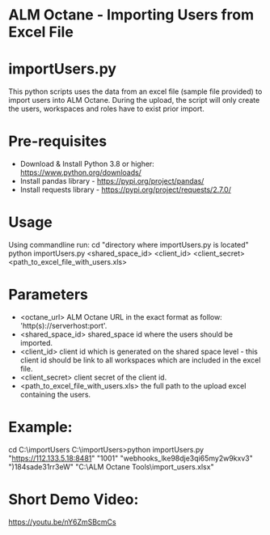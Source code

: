 # ALM Octane - Importing Users from Excel File
# importUsers.py
This python scripts uses the data from an excel file (sample file provided) to import users into ALM Octane. During the upload, the script will only create the users, workspaces and roles have to exist prior import. 

# Pre-requisites
- Download & Install Python 3.8 or higher: https://www.python.org/downloads/
- Install pandas library - https://pypi.org/project/pandas/
- Install requests library - https://pypi.org/project/requests/2.7.0/

# Usage
Using commandline run:
cd "directory where importUsers.py is located"
python importUsers.py <url> <shared_space_id> <client_id> <client_secret> <path_to_excel_file_with_users.xls>

# Parameters
- <octane_url> ALM Octane URL in the exact format as follow: 'http(s)://serverhost:port'.
- <shared_space_id> shared_space id where the users should be imported.
- <client_id> client id which is generated on the shared space level - this client id should be link to all workspaces which are included in the excel file.
- <client_secret> client secret of the client id.
- <path_to_excel_file_with_users.xls> the full path to the upload excel containing the users.

# Example: 
cd C:\importUsers
C:\importUsers>python importUsers.py "https://112.133.5.18:8481" "1001" "webhooks_lke98dje3qi65my2w9kxv3" ")184sade31rr3eW" "C:\\ALM Octane Tools\\import_users.xlsx"

# Short Demo Video:
https://youtu.be/nY6ZmSBcmCs
